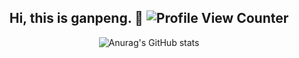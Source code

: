 <div align=center>

## Hi, this is ganpeng. :wave: ![Profile View Counter](https://komarev.com/ghpvc/?username=gp0119)

![Anurag's GitHub stats](https://github-readme-stats.vercel.app/api?username=gp0119&show_icons=true&theme=onedark)

</div>

<!--
**gp0119/gp0119** is a ✨ _special_ ✨ repository because its `README.md` (this file) appears on your GitHub profile.

Here are some ideas to get you started:

- 🔭 I’m currently working on ...
- 🌱 I’m currently learning ...
- 👯 I’m looking to collaborate on ...
- 🤔 I’m looking for help with ...
- 💬 Ask me about ...
- 📫 How to reach me: ...
- 😄 Pronouns: ...
- ⚡ Fun fact: ...
-->
